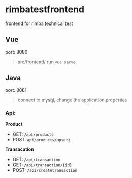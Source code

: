# rimbatestfrontend
frontend for rimba technical test

## Vue
port: 8080
>src/frontend/ run `vue serve`

## Java
port: 8081
>connect to mysql, change the application.properties

### Api:  
  **Product**
  - GET: `/api/products`
  - POST: `api/products/upsert  `
  
  **Transacation**
  - GET: `/api/transaction`
  - GET: `/api/transaction/{id}`
  - POST: `/api/createtransaction`
